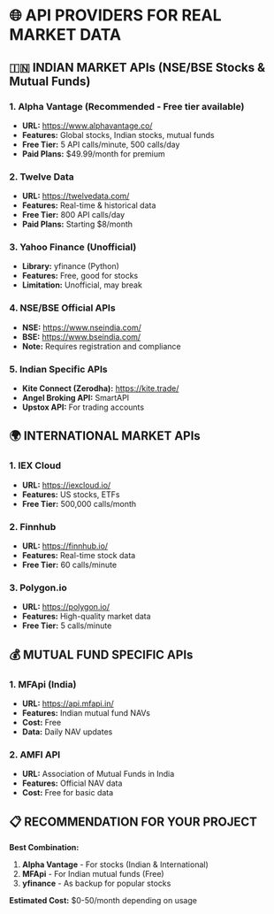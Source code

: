 # 🌐 API PROVIDERS FOR REAL MARKET DATA

## 🇮🇳 INDIAN MARKET APIs (NSE/BSE Stocks & Mutual Funds)

### 1. **Alpha Vantage** (Recommended - Free tier available)
- **URL:** https://www.alphavantage.co/
- **Features:** Global stocks, Indian stocks, mutual funds
- **Free Tier:** 5 API calls/minute, 500 calls/day
- **Paid Plans:** $49.99/month for premium

### 2. **Twelve Data** 
- **URL:** https://twelvedata.com/
- **Features:** Real-time & historical data
- **Free Tier:** 800 API calls/day
- **Paid Plans:** Starting $8/month

### 3. **Yahoo Finance (Unofficial)**
- **Library:** yfinance (Python)
- **Features:** Free, good for stocks
- **Limitation:** Unofficial, may break

### 4. **NSE/BSE Official APIs**
- **NSE:** https://www.nseindia.com/
- **BSE:** https://www.bseindia.com/
- **Note:** Requires registration and compliance

### 5. **Indian Specific APIs**
- **Kite Connect (Zerodha):** https://kite.trade/
- **Angel Broking API:** SmartAPI
- **Upstox API:** For trading accounts

## 🌍 INTERNATIONAL MARKET APIs

### 1. **IEX Cloud**
- **URL:** https://iexcloud.io/
- **Features:** US stocks, ETFs
- **Free Tier:** 500,000 calls/month

### 2. **Finnhub**
- **URL:** https://finnhub.io/
- **Features:** Real-time stock data
- **Free Tier:** 60 calls/minute

### 3. **Polygon.io**
- **URL:** https://polygon.io/
- **Features:** High-quality market data
- **Free Tier:** 5 calls/minute

## 💰 MUTUAL FUND SPECIFIC APIs

### 1. **MFApi (India)**
- **URL:** https://api.mfapi.in/
- **Features:** Indian mutual fund NAVs
- **Cost:** Free
- **Data:** Daily NAV updates

### 2. **AMFI API**
- **URL:** Association of Mutual Funds in India
- **Features:** Official NAV data
- **Cost:** Free for basic data

## 📋 RECOMMENDATION FOR YOUR PROJECT

**Best Combination:**
1. **Alpha Vantage** - For stocks (Indian & International)
2. **MFApi** - For Indian mutual funds (Free)
3. **yfinance** - As backup for popular stocks

**Estimated Cost:** $0-50/month depending on usage